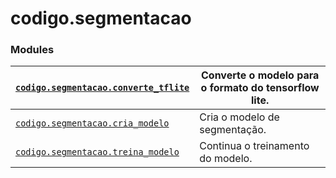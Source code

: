 <a id="module-codigo.segmentacao"></a>

<a id="codigo-segmentacao"></a>

# codigo.segmentacao

### Modules

| [`codigo.segmentacao.converte_tflite`](codigo.segmentacao.converte_tflite.md#module-codigo.segmentacao.converte_tflite)   | Converte o modelo para o formato do tensorflow lite.   |
|---------------------------------------------------------------------------------------------------------------------------|--------------------------------------------------------|
| [`codigo.segmentacao.cria_modelo`](codigo.segmentacao.cria_modelo.md#module-codigo.segmentacao.cria_modelo)               | Cria o modelo de segmentação.                          |
| [`codigo.segmentacao.treina_modelo`](codigo.segmentacao.treina_modelo.md#module-codigo.segmentacao.treina_modelo)         | Continua o treinamento do modelo.                      |
